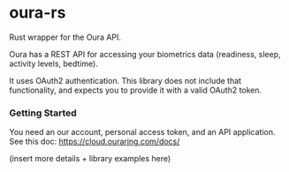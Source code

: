 oura-rs
==

Rust wrapper for the Oura API.

Oura has a REST API for accessing your biometrics data (readiness, sleep, activity levels, bedtime).

It uses OAuth2 authentication. This library does not include that functionality, and expects you to provide it with a valid OAuth2 token.

### Getting Started

You need an our account, personal access token, and an API application. See this doc: https://cloud.ouraring.com/docs/

(insert more details + library examples here)
